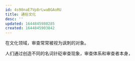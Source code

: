 ```yaml
---
id: 4s98naE7Vp8rLwaBGAoRU
title: 通俗文化
desc: ''
updated: 1644845980285
created: 1644845903842
---
```


在文化领域，审查常常被视为讽刺的对象。

人们通过创造不同的名词针砭审查现象，审查体系和审查者本身，